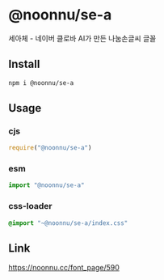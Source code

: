 # @noonnu/se-a
세아체 - 네이버 클로바 AI가 만든 나눔손글씨 글꼴

## Install
```sh
npm i @noonnu/se-a
```
## Usage
### cjs
```js
require("@noonnu/se-a")
```
### esm
```js
import "@noonnu/se-a"
```
### css-loader
```css
@import "~@noonnu/se-a/index.css"
```

## Link
https://noonnu.cc/font_page/590